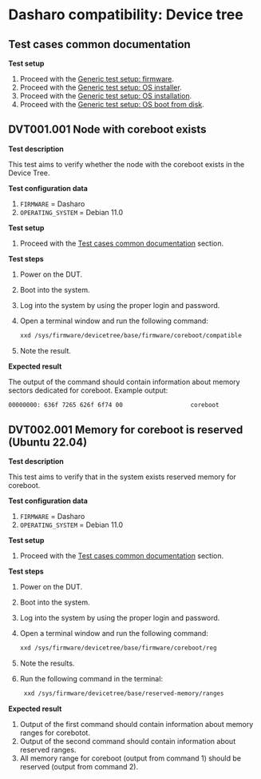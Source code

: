 # Dasharo compatibility: Device tree

## Test cases common documentation

**Test setup**

1. Proceed with the
    [Generic test setup: firmware](../generic-test-setup.md#firmware).
1. Proceed with the
    [Generic test setup: OS installer](../generic-test-setup.md#os-installer).
1. Proceed with the
    [Generic test setup: OS installation](../generic-test-setup.md#os-installation).
1. Proceed with the
    [Generic test setup: OS boot from disk](../generic-test-setup.md#os-boot-from-disk).

## DVT001.001 Node with coreboot exists

**Test description**

This test aims to verify whether the node with the coreboot exists in the Device
Tree.

**Test configuration data**

1. `FIRMWARE` = Dasharo
1. `OPERATING_SYSTEM` = Debian 11.0

**Test setup**

1. Proceed with the
    [Test cases common documentation](#test-cases-common-documentation) section.

**Test steps**

1. Power on the DUT.
1. Boot into the system.
1. Log into the system by using the proper login and password.
1. Open a terminal window and run the following command:

    ```bash
    xxd /sys/firmware/devicetree/base/firmware/coreboot/compatible
    ```

1. Note the result.

**Expected result**

The output of the command should contain information about memory sectors
dedicated for coreboot. Example output:

```bash
00000000: 636f 7265 626f 6f74 00                   coreboot
```

## DVT002.001 Memory for coreboot is reserved (Ubuntu 22.04)

**Test description**

This test aims to verify that in the system exists reserved memory for
coreboot.

**Test configuration data**

1. `FIRMWARE` = Dasharo
1. `OPERATING_SYSTEM` = Debian 11.0

**Test setup**

1. Proceed with the
    [Test cases common documentation](#test-cases-common-documentation) section.

**Test steps**

1. Power on the DUT.
1. Boot into the system.
1. Log into the system by using the proper login and password.
1. Open a terminal window and run the following command:

    ```bash
    xxd /sys/firmware/devicetree/base/firmware/coreboot/reg
    ```

1. Note the results.
1. Run the following command in the terminal:

    ```bash
     xxd /sys/firmware/devicetree/base/reserved-memory/ranges
    ```

**Expected result**

1. Output of the first command should contain information about memory ranges
    for corebotot.
1. Output of the second command should contain information about reserved
    ranges.
1. All memory range for coreboot (output from command 1) should be reserved
    (output from command 2).
